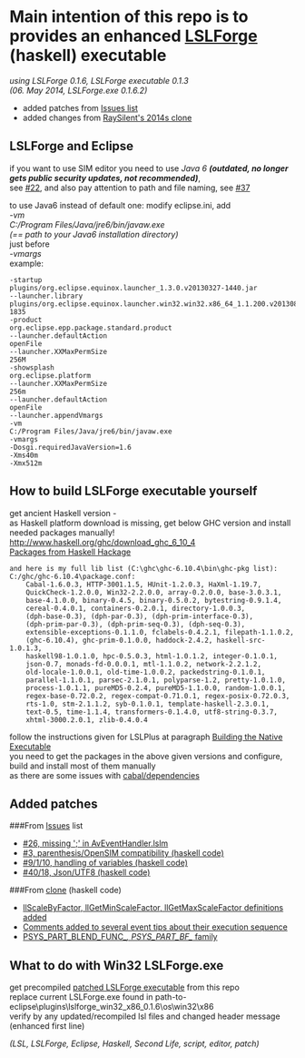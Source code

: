 Main intention of this repo is to provides an enhanced [LSLForge](https://code.google.com/p/lslforge/) (haskell) executable
==
_using LSLForge 0.1.6, LSLForge executable 0.1.3_  
_(06. May 2014, LSLForge.exe 0.1.6.2)_  
 - added patches from [Issues list](https://code.google.com/p/lslforge/issues/list)  
 - added changes from [RaySilent's 2014s clone](https://code.google.com/r/raysilent-2014/)

LSLForge and Eclipse
--
if you want to use SIM editor you need to use _Java 6_ **_(outdated, no longer gets public security updates, not recommended)_**,  
see [#22](https://code.google.com/p/lslforge/issues/detail?id=22), 
and also pay attention to path and file naming, see [#37](https://code.google.com/p/lslforge/issues/detail?id=37)

to use Java6 instead of default one: modify eclipse.ini, add  
_-vm_  
_C:/Program Files/Java/jre6/bin/javaw.exe_  
_(== path to your Java6 installation directory)_  
just before  
_-vmargs_  
example:

```
-startup
plugins/org.eclipse.equinox.launcher_1.3.0.v20130327-1440.jar
--launcher.library
plugins/org.eclipse.equinox.launcher.win32.win32.x86_64_1.1.200.v20130807-1835
-product
org.eclipse.epp.package.standard.product
--launcher.defaultAction
openFile
--launcher.XXMaxPermSize
256M
-showsplash
org.eclipse.platform
--launcher.XXMaxPermSize
256m
--launcher.defaultAction
openFile
--launcher.appendVmargs
-vm
C:/Program Files/Java/jre6/bin/javaw.exe
-vmargs
-Dosgi.requiredJavaVersion=1.6
-Xms40m
-Xmx512m
```

How to build LSLForge executable yourself
--
get ancient Haskell version -  
as Haskell platform download is missing, get below GHC version and install needed packages manually!  
http://www.haskell.org/ghc/download_ghc_6_10_4  
[Packages from Haskell Hackage](http://hackage.haskell.org/packages/)

```
and here is my full lib list (C:\ghc\ghc-6.10.4\bin\ghc-pkg list):
C:/ghc/ghc-6.10.4\package.conf:
    Cabal-1.6.0.3, HTTP-3001.1.5, HUnit-1.2.0.3, HaXml-1.19.7,
    QuickCheck-1.2.0.0, Win32-2.2.0.0, array-0.2.0.0, base-3.0.3.1,
    base-4.1.0.0, binary-0.4.5, binary-0.5.0.2, bytestring-0.9.1.4,
    cereal-0.4.0.1, containers-0.2.0.1, directory-1.0.0.3,
    (dph-base-0.3), (dph-par-0.3), (dph-prim-interface-0.3),
    (dph-prim-par-0.3), (dph-prim-seq-0.3), (dph-seq-0.3),
    extensible-exceptions-0.1.1.0, fclabels-0.4.2.1, filepath-1.1.0.2,
    (ghc-6.10.4), ghc-prim-0.1.0.0, haddock-2.4.2, haskell-src-1.0.1.3,
    haskell98-1.0.1.0, hpc-0.5.0.3, html-1.0.1.2, integer-0.1.0.1,
    json-0.7, monads-fd-0.0.0.1, mtl-1.1.0.2, network-2.2.1.2,
    old-locale-1.0.0.1, old-time-1.0.0.2, packedstring-0.1.0.1,
    parallel-1.1.0.1, parsec-2.1.0.1, polyparse-1.2, pretty-1.0.1.0,
    process-1.0.1.1, pureMD5-0.2.4, pureMD5-1.1.0.0, random-1.0.0.1,
    regex-base-0.72.0.2, regex-compat-0.71.0.1, regex-posix-0.72.0.3,
    rts-1.0, stm-2.1.1.2, syb-0.1.0.1, template-haskell-2.3.0.1,
    text-0.5, time-1.1.4, transformers-0.1.4.0, utf8-string-0.3.7,
    xhtml-3000.2.0.1, zlib-0.4.0.4
```
follow the instructions given for LSLPlus at paragraph [Building the Native Executable](http://lslplus.sourceforge.net/installation.html)  
you need to get the packages in the above given versions and configure, build and install most of them manually  
as there are some issues with [cabal/dependencies](https://code.google.com/p/lslforge/issues/detail?id=40#c7)

Added patches
--
###From [Issues](https://code.google.com/p/lslforge/issues/list) list
 - [#26, missing ';' in AvEventHandler.lslm](https://code.google.com/p/lslforge/issues/detail?id=26)
 - [#3, parenthesis/OpenSIM compatibility (haskell code)](https://code.google.com/p/lslforge/issues/detail?id=3)
 - [#9/1/10, handling of variables (haskell code)](https://code.google.com/p/lslforge/issues/detail?id=9)
 - [#40/18, Json/UTF8 (haskell code)](https://code.google.com/p/lslforge/issues/detail?id=40)  

###From [clone](https://code.google.com/r/raysilent-2014/source/list) (haskell code)
 - [llScaleByFactor, llGetMinScaleFactor, llGetMaxScaleFactor definitions added](https://code.google.com/r/raysilent-2014/source/detail?r=0a3b0f120ab6e908eb1c0ac2abb3908765cbc886)
 - [Comments added to several event tips about their execution sequence](https://code.google.com/r/raysilent-2014/source/detail?r=f5eb60ccdb6380cc50456d4c6478cfed433bfb17)
 - [PSYS_PART_BLEND_FUNC_*, PSYS_PART_BF_* family](https://code.google.com/r/raysilent-2014/source/detail?r=f638f5ffbe97aa722c35930b115a4c5f9fd30790)
 
What to do with Win32 LSLForge.exe
--
get precompiled [patched LSLForge  executable](https://github.com/RayZopf/LSLForge_patched/tree/master/lslforge/haskell/dist/build/LSLForge) from this repo  
replace current LSLForge.exe found in path-to-eclipse\plugins\lslforge_win32_x86_0.1.6\os\win32\x86  
verify by any updated/recompiled lsl files and changed header message (enhanced first line)  
  
  
  
_(LSL, LSLForge, Eclipse, Haskell, Second Life, script, editor, patch)_
